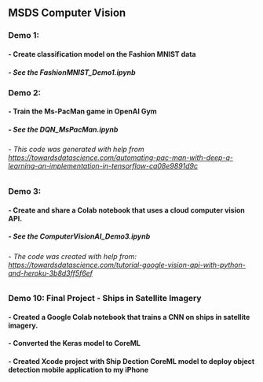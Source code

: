 ## MSDS Computer Vision
### Demo 1: 
#### - Create classification model on the Fashion MNIST data
##### - See the FashionMNIST_Demo1.ipynb

### Demo 2: 
#### - Train the Ms-PacMan game in OpenAI Gym
##### - See the DQN_MsPacMan.ipynb
###### - This code was generated with help from https://towardsdatascience.com/automating-pac-man-with-deep-q-learning-an-implementation-in-tensorflow-ca08e9891d9c

### Demo 3: 
#### - Create and share a Colab notebook that uses a cloud computer vision API. 
##### - See the ComputerVisionAI_Demo3.ipynb
###### - The code was created with help from: https://towardsdatascience.com/tutorial-google-vision-api-with-python-and-heroku-3b8d3ff5f6ef



### Demo 10: Final Project - Ships in Satellite Imagery 
#### - Created a Google Colab notebook that trains a CNN on ships in satellite imagery. 
#### - Converted the Keras model to CoreML
#### - Created Xcode project with Ship Dection CoreML model to deploy object detection mobile application to my iPhone
